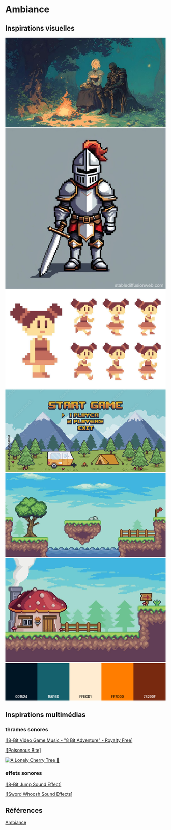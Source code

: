 # Ambiance

## Inspirations visuelles

![moodboard](/img/style.jpg)
![moodboard](/img/chevalier.jpg)
![moodboard](/img/personnage.jpg)
![moodboard](/img/menu.jpg)
![moodboard](/img/decor1.png)
![moodboard](/img/decor2.png)
![moodboard](/img/coolor.png)

## Inspirations multimédias

### thrames sonores
[![8-Bit Video Game Music - "8 Bit Adventure" - Royalty Free]](https://www.youtube.com/watch?v=vIS2L0ehagc&list=PL170TfEhZz-_5GUY4IEn6tk8dVVCj3gLI&index=4)

[![Poisonous Bite]](https://www.youtube.com/watch?v=AnW1JtENMS4)

[![A Lonely Cherry Tree 🌸]()](https://www.youtube.com/watch?v=D5L36JDKxR0)

### effets sonores
[![8-Bit Jump Sound Effect]](https://www.youtube.com/watch?v=Y8bSsRVr3Yg)

[![Sword Whoosh Sound Effects]](https://www.youtube.com/watch?v=o7nAIbtMoxQ)


## Références

[Ambiance](https://tim-montmorency.com/582523-gestion/#/contenus/2_scenarisation/30_ambiances/)
